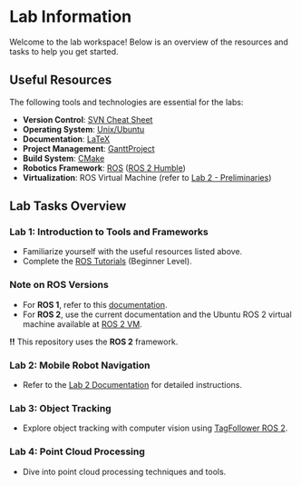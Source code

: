 # Lab Information

Welcome to the lab workspace! Below is an overview of the resources and tasks to help you get started.

## Useful Resources
The following tools and technologies are essential for the labs:
- **Version Control**: [SVN Cheat Sheet](https://cheatography.com/davechild/cheat-sheets/subversion/)
- **Operating System**: [Unix/Ubuntu](https://ubuntu.com/tutorials/command-line-for-beginners)
- **Documentation**: [LaTeX](https://www.latex-project.org/)
- **Project Management**: [GanttProject](https://www.ganttproject.biz/)
- **Build System**: [CMake](https://cmake.org/)
- **Robotics Framework**: [ROS](https://ros.org/) ([ROS 2 Humble](https://docs.ros.org/en/humble/index.html))
- **Virtualization**: ROS Virtual Machine (refer to [Lab 2 - Preliminaries](https://github.com/laurent-19/efac_labs/blob/main/LAB2.md#preliminaries))

## Lab Tasks Overview

### Lab 1: Introduction to Tools and Frameworks
- Familiarize yourself with the useful resources listed above.
- Complete the [ROS Tutorials](https://docs.ros.org/en/humble/Tutorials.html) (Beginner Level).
### Note on ROS Versions

- For **ROS 1**, refer to this [documentation](https://sites.google.com/view/utcn-efac/labs).
- For **ROS 2**, use the current documentation and the Ubuntu ROS 2 virtual machine available at [ROS 2 VM](https://github.com/laurent-19/efac_labs/blob/main/LAB2.md#preliminaries). 

**!!** This repository uses the **ROS 2** framework.

### Lab 2: Mobile Robot Navigation
- Refer to the [Lab 2 Documentation](LAB2.md) for detailed instructions.

### Lab 3: Object Tracking
- Explore object tracking with computer vision using [TagFollower ROS 2](https://github.com/laurent-19/tagfollower_ros2).

### Lab 4: Point Cloud Processing
- Dive into point cloud processing techniques and tools.
